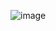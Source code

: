 ![image](https://user-images.githubusercontent.com/76823502/133484273-f3e57250-0192-4e99-b5ed-e2d005d28ea8.png)

